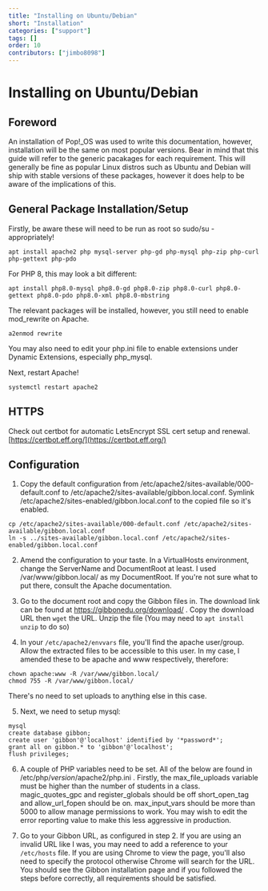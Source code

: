 ```yaml
---
title: "Installing on Ubuntu/Debian"
short: "Installation"
categories: ["support"]
tags: []
order: 10
contributors: ["jimbo8098"]
---
```


# Installing on Ubuntu/Debian

## Foreword
An installation of Pop!_OS was used to write this documentation, however, installation will be the same on most popular versions. Bear in mind that this guide will refer to the generic pacakages for each requirement. This will generally be fine as popular Linux distros such as Ubuntu and Debian will ship with stable versions of these packages, however it does help to be aware of the implications of this.

## General Package Installation/Setup

Firstly, be aware these will need to be run as root so sudo/su - appropriately!

`apt install apache2 php mysql-server php-gd php-mysql php-zip php-curl php-gettext php-pdo`

For PHP 8, this may look a bit different:

`apt install php8.0-mysql php8.0-gd php8.0-zip php8.0-curl php8.0-gettext php8.0-pdo php8.0-xml php8.0-mbstring`

The relevant packages will be installed, however, you still need to enable mod_rewrite on Apache.

`a2enmod rewrite`

You may also need to edit your php.ini file to enable extensions under Dynamic Extensions, especially php_mysql.

Next, restart Apache!

`systemctl restart apache2`

## HTTPS

Check out certbot for automatic LetsEncrypt SSL cert setup and renewal. [https://certbot.eff.org/](https://certbot.eff.org/)

## Configuration

1. Copy the default configuration from /etc/apache2/sites-available/000-default.conf to /etc/apache2/sites-available/gibbon.local.conf. Symlink /etc/apache2/sites-enabled/gibbon.local.conf to the copied file so it's enabled.
```
cp /etc/apache2/sites-available/000-default.conf /etc/apache2/sites-available/gibbon.local.conf
ln -s ../sites-available/gibbon.local.conf /etc/apache2/sites-enabled/gibbon.local.conf
```

2. Amend the configuration to your taste. In a VirtualHosts environment, change the ServerName and DocumentRoot at least. I used /var/www/gibbon.local/ as my DocumentRoot. If you're not sure what to put there, consult the Apache documentation.

3. Go to the document root and copy the Gibbon files in. The download link can be found at https://gibbonedu.org/download/ . Copy the download URL then `wget` the URL. Unzip the file (You may need to `apt install unzip` to do so)

4. In your `/etc/apache2/envvars` file, you'll find the apache user/group. Allow the extracted files to be accessible to this user. In my case, I amended these to be apache and www respectively, therefore:
```
chown apache:www -R /var/www/gibbon.local/
chmod 755 -R /var/www/gibbon.local/
```
There's no need to set uploads to anything else in this case.

5. Next, we need to setup mysql:
```
mysql
create database gibbon;
create user 'gibbon'@'localhost' identified by '*password*';
grant all on gibbon.* to 'gibbon'@'localhost';
flush privileges;
```
6. A couple of PHP variables need to be set. All of the below are found in /etc/php/*version*/apache2/php.ini . Firstly, the max_file_uploads variable must be higher than the number of students in a class. magic_quotes_gpc and register_globals should be off
short_open_tag and allow_url_fopen should be on. max_input_vars should be more than 5000 to allow manage permissions to work.
You may wish to edit the error reporting value to make this less aggressive in production.

7. Go to your Gibbon URL, as configured in step 2. If you are using an invalid URL like I was, you may need to add a reference to your `/etc/hosts` file. If you are using Chrome to view the page, you'll also need to specify the protocol otherwise Chrome will search for the URL. You should see the Gibbon installation page and if you followed the steps before correctly, all requirements should be satisfied.
